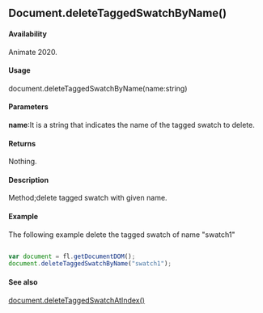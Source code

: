## Document.deleteTaggedSwatchByName()

#### Availability

Animate 2020.

#### Usage
document.deleteTaggedSwatchByName(name:string)

#### Parameters
**name**:It is a string that indicates the name of the tagged swatch to delete.

#### Returns

Nothing.

#### Description

Method;delete tagged swatch with given name.

#### Example
The following example delete the tagged swatch of name "swatch1"

```javascript

var document = fl.getDocumentDOM();
document.deleteTaggedSwatchByName("swatch1");

```
#### See also
[document.deleteTaggedSwatchAtIndex()](../Document_object/docu6065.md)

